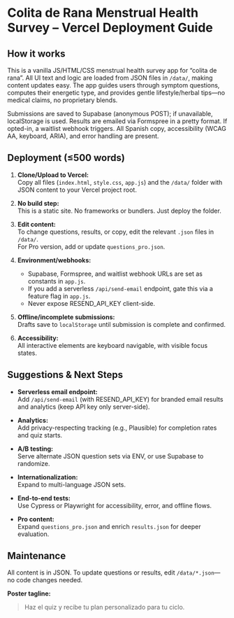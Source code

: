 # Colita de Rana Menstrual Health Survey – Vercel Deployment Guide

## How it works

This is a vanilla JS/HTML/CSS menstrual health survey app for “colita de rana”. All UI text and logic are loaded from JSON files in `/data/`, making content updates easy. The app guides users through symptom questions, computes their energetic type, and provides gentle lifestyle/herbal tips—no medical claims, no proprietary blends.

Submissions are saved to Supabase (anonymous POST); if unavailable, localStorage is used. Results are emailed via Formspree in a pretty format. If opted-in, a waitlist webhook triggers. All Spanish copy, accessibility (WCAG AA, keyboard, ARIA), and error handling are present.

## Deployment (≤500 words)

1. **Clone/Upload to Vercel:**  
   Copy all files (`index.html`, `style.css`, `app.js`) and the `/data/` folder with JSON content to your Vercel project root.

2. **No build step:**  
   This is a static site. No frameworks or bundlers. Just deploy the folder.

3. **Edit content:**  
   To change questions, results, or copy, edit the relevant `.json` files in `/data/`.  
   For Pro version, add or update `questions_pro.json`.

4. **Environment/webhooks:**  
   - Supabase, Formspree, and waitlist webhook URLs are set as constants in `app.js`.  
   - If you add a serverless `/api/send-email` endpoint, gate this via a feature flag in `app.js`.
   - Never expose RESEND_API_KEY client-side.

5. **Offline/incomplete submissions:**  
   Drafts save to `localStorage` until submission is complete and confirmed.

6. **Accessibility:**  
   All interactive elements are keyboard navigable, with visible focus states.

## Suggestions & Next Steps

- **Serverless email endpoint:**  
  Add `/api/send-email` (with RESEND_API_KEY) for branded email results and analytics (keep API key only server-side).

- **Analytics:**  
  Add privacy-respecting tracking (e.g., Plausible) for completion rates and quiz starts.

- **A/B testing:**  
  Serve alternate JSON question sets via ENV, or use Supabase to randomize.

- **Internationalization:**  
  Expand to multi-language JSON sets.

- **End-to-end tests:**  
  Use Cypress or Playwright for accessibility, error, and offline flows.

- **Pro content:**  
  Expand `questions_pro.json` and enrich `results.json` for deeper evaluation.

## Maintenance

All content is in JSON. To update questions or results, edit `/data/*.json`—no code changes needed.

**Poster tagline:**  
> Haz el quiz y recibe tu plan personalizado para tu ciclo.
